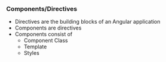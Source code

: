 ### Components/Directives

* Directives are the building blocks of an Angular application
* Components are directives
* Components consist of
    * Component Class
    * Template
    * Styles
